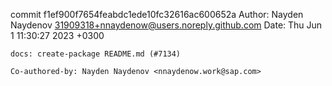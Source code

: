 commit f1ef900f7654feabdc1ede10fc32616ac600652a
Author: Nayden Naydenov <31909318+nnaydenow@users.noreply.github.com>
Date:   Thu Jun 1 11:30:27 2023 +0300

    docs: create-package README.md (#7134)
    
    Co-authored-by: Nayden Naydenov <nnaydenow.work@sap.com>
